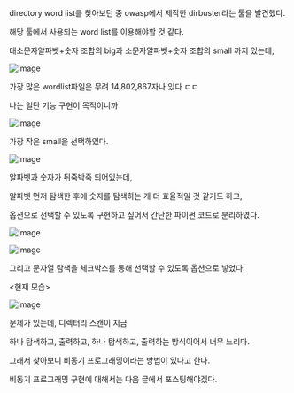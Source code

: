 directory word list를 찾아보던 중 owasp에서 제작한 dirbuster라는 툴을 발견했다.

해당 툴에서 사용되는 word list를 이용해야할 것 같다. 

대소문자알파벳+숫자 조합의 big과 소문자알파벳+숫자 조합의 small 까지 있는데,

![image](https://github.com/user-attachments/assets/91476285-6fea-4b2e-8931-99a00252064b)

가장 많은 wordlist파일은 무려 14,802,867자나 있다 ㄷㄷ

나는 일단 기능 구현이 목적이니까

![image](https://github.com/user-attachments/assets/212a297a-a181-40c6-8e07-2d5519720e97)

가장 작은 small을 선택하였다.

![image](https://github.com/user-attachments/assets/69f1e436-91e0-4ede-a3b4-66a31c168c36)

알파벳과 숫자가 뒤죽박죽 되어있는데, 

알파벳 먼저 탐색한 후에 숫자를 탐색하는 게 더 효율적일 것 같기도 하고,

옵션으로 선택할 수 있도록 구현하고 싶어서 간단한 파이썬 코드로 분리하였다.

![image](https://github.com/user-attachments/assets/1cfbdc5b-a800-44ef-9a16-57c720c5848d)

![image](https://github.com/user-attachments/assets/838f51e2-c4f9-48be-8725-df2400f89bca)

그리고 문자열 탐색을 체크박스를 통해 선택할 수 있도록 옵션으로 넣었다.

<현재 모습>

![image](https://github.com/user-attachments/assets/165ee811-cae3-4314-affd-79631a40e95a)

문제가 있는데, 디렉터리 스캔이 지금 

하나 탐색하고, 출력하고, 하나 탐색하고, 출력하는 방식이어서 너무 느리다. 

그래서 찾아보니 비동기 프로그래밍이라는 방법이 있다고 한다.

비동기 프로그래밍 구현에 대해서는 다음 글에서 포스팅해야겠다.